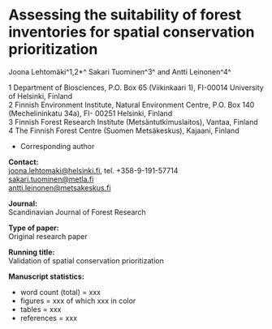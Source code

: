 # Assessing the suitability of forest inventories for spatial conservation prioritization

Joona Lehtomäki^1,2\*^ Sakari Tuominen^3^ and Antti Leinonen^4^
    
1 Department of Biosciences, P.O. Box 65 (Viikinkaari 1), FI-00014 University of Helsinki, Finland  
2 Finnish Environment Institute, Natural Environment Centre, P.O. Box 140 (Mechelininkatu 34a), FI- 00251 Helsinki, Finland  
3 Finnish Forest Research Institute (Metsäntutkimuslaitos), Vantaa, Finland  
4 The Finnish Forest Centre (Suomen Metsäkeskus), Kajaani, Finland  
* Corresponding author  

**Contact:**  
joona.lehtomaki@helsinki.fi, tel. +358-9-191-57714  
sakari.tuominen@metla.fi  
antti.leinonen@metsakeskus.fi  

**Journal:**  
Scandinavian Journal of Forest Research  

**Type of paper:**  
Original research paper

**Running title:**  
Validation of spatial conservation prioritization

**Manuscript statistics:**  
* word count (total) = xxx  
* figures = xxx of which xxx in color  
* tables = xxx  
* references = xxx  